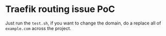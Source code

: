 # Traefik routing issue PoC
Just run the `test.sh`, if you want to change the domain, do a replace all of `example.com` across the project.